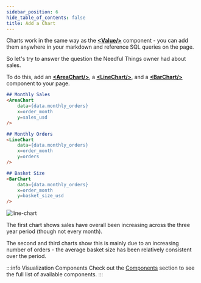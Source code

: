 ```yaml
---
sidebar_position: 6
hide_table_of_contents: false
title: Add a Chart
---
```


Charts work in the same way as the [<span class="gradient">**&lt;Value/>**</span>](/features/markdown/value) component - you can add them anywhere in your markdown and reference SQL queries on the page.

So let's try to answer the question the Needful Things owner had about sales.

To do this, add an [<span class="gradient">**&lt;AreaChart/>**</span>](/features/charts/area-chart), a [<span class="gradient">**&lt;LineChart/>**</span>](/features/charts/line-chart), and a [<span class="gradient">**&lt;BarChart/>**</span>](/features/charts/bar-chart) component to your page.

```markdown title="Add to the bottom of business-performance.md:"
## Monthly Sales
<AreaChart 
    data={data.monthly_orders} 
    x=order_month
    y=sales_usd
/>

## Monthly Orders
<LineChart 
    data={data.monthly_orders} 
    x=order_month
    y=orders
/>

## Basket Size
<BarChart 
    data={data.monthly_orders} 
    x=order_month
    y=basket_size_usd
/>
```

<div style={{textAlign: 'center'}}>

![line-chart](/img/tutorial-img/needful-things-first-chart-v2.png)

</div>

The first chart shows sales have overall been increasing across the three year period (though not every month).

The second and third charts show this is mainly due to an increasing number of orders - the average basket size has been relatively consistent over the period.

:::info Visualization Components
Check out the [Components](/features/markdown/value) section to see the full list of available components.
:::